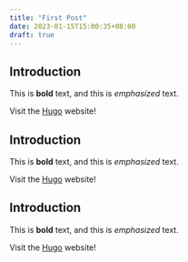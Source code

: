 ```yaml
---
title: "First Post"
date: 2023-01-15T15:00:35+08:00
draft: true
---
```


## Introduction

This is **bold** text, and this is *emphasized* text.

Visit the [Hugo](https://gohugo.io) website!

## Introduction

This is **bold** text, and this is *emphasized* text.

Visit the [Hugo](https://gohugo.io) website!

## Introduction

This is **bold** text, and this is *emphasized* text.

Visit the [Hugo](https://gohugo.io) website!

